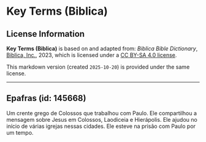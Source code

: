 # Key Terms (Biblica)

## License Information

**Key Terms (Biblica)** is based on and adapted from: _Biblica Bible Dictionary_, [Biblica, Inc.](https://www.biblica.com/), 2023, which is licensed under a [CC BY-SA 4.0 license](https://creativecommons.org/licenses/by-sa/4.0/legalcode.en).

This markdown version (created `2025-10-20`) is provided under the same license.



--------------------------------

## Epafras (id: 145668)

Um crente grego de Colossos que trabalhou com Paulo. Ele compartilhou a mensagem sobre Jesus em Colossos, Laodiceia e Hierápolis. Ele ajudou no início de várias igrejas nessas cidades. Ele esteve na prisão com Paulo por um tempo.


